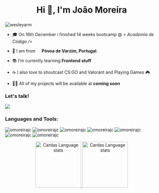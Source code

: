 <h1 align="center">Hi 👋, I'm João Moreira</h1>
<h3 align="center">  </i> </h3>

<p align="left"> <img src="https://komarev.com/ghpvc/?username=omoreirajc&label=Profile%20views&color=0e75b6&style=flat" alt="wesleyarm" /> </p>

- 🎓 On 16th December i finished 14 weeks bootcamp @ <i>< Academia de Código /></i>

- 📍 I am from <img src="https://cdn-icons-png.flaticon.com/512/3909/3909361.png" width="13"/> <b>Póvoa de Varzim, Portugal</b>.

- 📚 I’m currently learning **Frontend stuff**

- ☕ I also love to shoutcast CS:GO and Valorant and  Playing Games 🎮 

- 👨‍💻 All of my projects will be available at **coming soon**

<h3 align="left">Let's talk!</h3>

<div> 
  <a href="https://www.linkedin.com/in/moreirajc/" target="_blank"><img src="https://img.shields.io/badge/-LinkedIn-%230077B5?style=for-the-badge&logo=linkedin&logoColor=white" target="_blank"></a>
</div> 

<h3 align="left">Languages and Tools:</h3>

<p>
  <img src="https://img.shields.io/badge/JavaScript-F7DF1E?style=for-the-badge&logo=javascript&logoColor=black" alt="omoreirajc" />
  <img src="https://img.shields.io/badge/HTML5-E34F26?style=for-the-badge&logo=html5&logoColor=white" alt="omoreirajc" />
  <img src="https://img.shields.io/badge/CSS3-1572B6?style=for-the-badge&logo=css3&logoColor=white" alt="omoreirajc" />
  <img src="https://img.shields.io/badge/java-%23ED8B00.svg?style=for-the-badge&logo=java&logoColor=white" alt="omoreirajc" />
  <img src="https://img.shields.io/badge/IntelliJIDEA-000000.svg?style=for-the-badge&logo=intellij-idea&logoColor=white" alt="omoreirajc" />
  <img src="https://img.shields.io/badge/Visual_Studio_Code-0078D4?style=for-the-badge&logo=visual%20studio%20code&logoColor=white" alt="omoreirajc" />
  <img src="https://img.shields.io/badge/GIT-E44C30?style=for-the-badge&logo=git&logoColor=white" alt="omoreirajc" />
</p>

<div align="center">
  <a href="https://github.com/Netsujr">
  <img height="150em" src="https://github-readme-stats.vercel.app/api/top-langs/?username=omoreirajc&count_private=true&theme=dark&layout=compact" alt="Cardas Language stats" />
  <img height="150em" src="https://github-readme-stats.vercel.app/api?username=omoreirajc&theme=dark&show_icons=true&count_private=true" alt="Cardas Language stats" />
</div>
